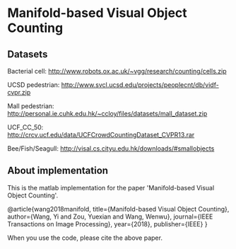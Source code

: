 # Manifold-based Visual Object Counting

## Datasets
Bacterial cell: http://www.robots.ox.ac.uk/~vgg/research/counting/cells.zip

UCSD pedestrian: http://www.svcl.ucsd.edu/projects/peoplecnt/db/vidf-cvpr.zip

Mall pedestrian: http://personal.ie.cuhk.edu.hk/~ccloy/files/datasets/mall_dataset.zip

UCF_CC_50: http://crcv.ucf.edu/data/UCFCrowdCountingDataset_CVPR13.rar

Bee/Fish/Seagull: http://visal.cs.cityu.edu.hk/downloads/#smallobjects

## About implementation
This is the matlab implementation for the paper 'Manifold-based Visual Object Counting'.

@article{wang2018manifold,
  title={Manifold-based Visual Object Counting},
  author={Wang, Yi and Zou, Yuexian and Wang, Wenwu},
  journal={IEEE Transactions on Image Processing},
  year={2018},
  publisher={IEEE}
}

When you use the code, please cite the above paper.
